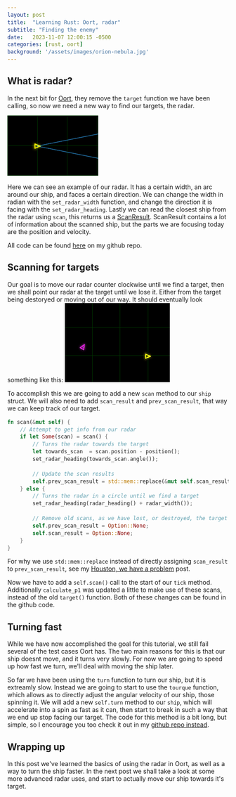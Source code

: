 ```yaml
---
layout: post
title:  "Learning Rust: Oort, radar"
subtitle: "Finding the enemy"
date:   2023-11-07 12:00:15 -0500
categories: [rust, oort]
background: '/assets/images/orion-nebula.jpg'
---
```


## What is radar?

In the next bit for [Oort](https://oort.rs/), they remove the `target` function we have been calling, so now we need a new way to find our targets, the radar. 


![](/assets/posts/2023-11-07/radar-1.png)


Here we can see an example of our radar. It has a certain width, an arc around our ship, and faces a certain direction. We can change the width in radian with the `set_radar_width` function, and change the direction it is facing with the `set_radar_heading`. Lastly we can read the closest ship from the radar using `scan`, this returns us a [ScanResult](https://docs.rs/oort_api/latest/oort_api/prelude/struct.ScanResult.html). ScanResult contains a lot of information about the scanned ship, but the parts we are focusing today are the position and velocity.

All code can be found [here](https://github.com/ShadowRonin/oort-ships/blob/main/tutorials/7_radar.rs) on my github repo.

## Scanning for targets

Our goal is to move our radar counter clockwise until we find a target, then we shall point our radar at the target until we lose it. Either from the target being destoryed or moving out of our way. It should eventually look something like this:
![](/assets/posts/2023-11-07/radar-scan.gif)

To accomplish this we are going to add a new `scan` method to our `ship` struct. We will also need to add `scan_result` and `prev_scan_result`, that way we can keep track of our target.
```rust
fn scan(&mut self) {
    // Attempt to get info from our radar
    if let Some(scan) = scan() {
        // Turns the radar towards the target
        let towards_scan  = scan.position - position();
        set_radar_heading(towards_scan.angle());

        // Update the scan results
        self.prev_scan_result = std::mem::replace(&mut self.scan_result, Some(scan));
    } else {
        // Turns the radar in a circle until we find a target
        set_radar_heading(radar_heading() + radar_width());

        // Remove old scans, as we have lost, or destroyed, the target
        self.prev_scan_result = Option::None;
        self.scan_result = Option::None;
    }
}
```

For why we use `std::mem::replace` instead of directly assigning `scan_result` to `prev_scan_result`, see my [Houston, we have a problem](/rust/oort/2023/11/06/rust-mut-ref-error.html) post.

Now we have to add a `self.scan()` call to the start of our `tick` method. Additionally `calculate_p1` was updated a little to make use of these scans, instead of the old `target()` function. Both of these changes can be found in the github code.

## Turning fast

While we have now accomplished the goal for this tutorial, we still fail several of the test cases Oort has. The two main reasons for this is that our ship doesnt move, and it turns very slowly. For now we are going to speed up how fast we turn, we'll deal with moving the ship later.

So far we have been using the `turn` function to turn our ship, but it is extreamly slow. Instead we are going to start to use the `tourque` function, which allows as to directly adjust the angular velocity of our ship, those spinning it. We will add a new `self.turn` method to our `ship`, which will accelerate into a spin as fast as it can, then start to break in such a way that we end up stop facing our target. The code for this method is a bit long, but simple, so I encourage you too check it out in my [github repo instead](https://github.com/ShadowRonin/oort-ships/blob/c5f2c191847d1b7ed7532b484ad59a1894a9fa5b/tutorials/7_radar.rs#L96).

## Wrapping up

In this post we've learned the basics of using the radar in Oort, as well as a way to turn the ship faster. In the next post we shall take a look at some more advanced radar uses, and start to actually move our ship towards it's target.


